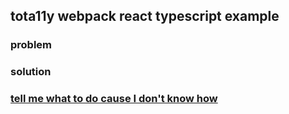 ## tota11y webpack react typescript example
### problem

### solution

### [tell me what to do cause I don't know how](https://www.youtube.com/watch?v=kBSdNy7oI4g#t=3m55s)


